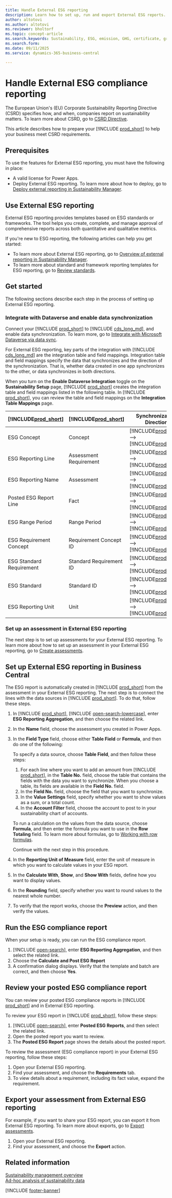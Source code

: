 ```yaml
---
title: Handle External ESG reporting
description: Learn how to set up, run and export External ESG reports.
author: altotovi
ms.author: altotovi
ms.reviewer: bholtorf
ms.topic: concept-article
ms.search.keywords: Sustainability, ESG, emission, GHG, certificate, green
ms.search.form: 
ms.date: 09/11/2025
ms.service: dynamics-365-business-central

---
```


# Handle External ESG compliance reporting

The European Union's (EU) Corporate Sustainability Reporting Directive (CSRD) specifies how, and when, companies report on sustainability matters. To learn more about CSRD, go to [CSRD Directive](https://csrd-directive.eu/).

This article describes how to prepare your [!INCLUDE [prod_short](includes/prod_short.md)] to help your business meet CSRD requirements.

## Prerequisites

To use the features for External ESG reporting, you must have the following in place:

- A valid license for Power Apps.
- Deploy External ESG reporting. To learn more about how to deploy, go to [Deploy external reporting in Sustainability Manager](/industry/sustainability/external-reporting/deploy).

## Use External ESG reporting

External ESG reporting provides templates based on ESG standards or frameworks. The tool helps you create, complete, and manage approval of comprehensive reports across both quantitative and qualitative metrics.

If you're new to ESG reporting, the following articles can help you get started:

- To learn more about External ESG reporting, go to [Overview of external reporting in Sustainability Manager](/industry/sustainability/external-reporting/overview).
- To learn more about standard and framework reporting templates for ESG reporting, go to [Review standards](/industry/sustainability/external-reporting/standards#review-standards-1).

## Get started

The following sections describe each step in the process of setting up External ESG reporting.

### Integrate with Dataverse and enable data synchronization

Connect your [!INCLUDE [prod_short](includes/prod_short.md)] to [!INCLUDE [cds_long_md](includes/cds_long_md.md)], and enable data synchronization. To learn more, go to [Integrate with Microsoft Dataverse via data sync](admin-common-data-service.md).

For External ESG reporting, key parts of the integration with [!INCLUDE [cds_long_md](includes/cds_long_md.md)] are the integration table and field mappings. Integration table and field mappings specify the data that synchronizes and the direction of the synchronization. That is, whether data created in one app synchronizes to the other, or data synchronizes in both directions.

When you turn on the **Enable Dataverse Integration** toggle on the **Sustainability Setup** page, [!INCLUDE [prod_short](includes/prod_short.md)] creates the integration table and field mappings listed in the following table. In [!INCLUDE [prod_short](includes/prod_short.md)], you can review the table and field mappings on the **Integration Table Mappings** page.

| [!INCLUDE[prod_short](includes/prod_short.md)] | [!INCLUDE[prod_short](includes/cds_long_md.md)] | Synchronization Direction |
|---------------------------------------------|----------------------------------------------|---------------------------|
|ESG Concept|Concept|[!INCLUDE[prod_short](includes/cds_long_md.md)] --> [!INCLUDE[prod_short](includes/prod_short.md)]|
|ESG Reporting Line|Assessment Requirement|[!INCLUDE[prod_short](includes/cds_long_md.md)] --> [!INCLUDE[prod_short](includes/prod_short.md)]|
|ESG Reporting Name|Assessment|[!INCLUDE[prod_short](includes/cds_long_md.md)] --> [!INCLUDE[prod_short](includes/prod_short.md)]|
|Posted ESG Report Line|Fact|[!INCLUDE[prod_short](includes/prod_short.md)] --> [!INCLUDE[prod_short](includes/cds_long_md.md)]|
|ESG Range Period|Range Period|[!INCLUDE[prod_short](includes/cds_long_md.md)] --> [!INCLUDE[prod_short](includes/prod_short.md)]|
|ESG Requirement Concept|Requirement Concept ID|[!INCLUDE[prod_short](includes/cds_long_md.md)] --> [!INCLUDE[prod_short](includes/prod_short.md)]|
|ESG Standard Requirement|Standard Requirement ID|[!INCLUDE[prod_short](includes/cds_long_md.md)] --> [!INCLUDE[prod_short](includes/prod_short.md)]|
|ESG Standard|Standard ID|[!INCLUDE[prod_short](includes/cds_long_md.md)] --> [!INCLUDE[prod_short](includes/prod_short.md)]|
|ESG Reporting Unit|Unit|[!INCLUDE[prod_short](includes/cds_long_md.md)] --> [!INCLUDE[prod_short](includes/prod_short.md)]|

### Set up an assessment in External ESG reporting

The next step is to set up assessments for your External ESG reporting. To learn more about how to set up an assessment in your External ESG reporting, go to [Create assessments](/industry/sustainability/external-reporting/assessments).

## Set up External ESG reporting in Business Central

The ESG report is automatically created in [!INCLUDE [prod_short](includes/prod_short.md)] from the assessment in your External ESG reporting. The next step is to connect the lines with the data sources in [!INCLUDE [prod_short](includes/prod_short.md)]. To do that, follow these steps.

1. In [!INCLUDE [prod_short](includes/prod_short.md)], [!INCLUDE [open-search-lowercase](includes/open-search-lowercase.md)], enter **ESG Reporting Aggregation**, and then choose the related link.
1. In the **Name** field, choose the assessment you created in Power Apps.
1. In the **Field Type** field, choose either **Table Field** or **Formula**, and then do one of the following:

   To specify a data source, choose **Table Field**, and then follow these steps:  

   1. For each line where you want to add an amount from [!INCLUDE [prod_short](includes/prod_short.md)], in the **Table No.** field, choose the table that contains the fields with the data you want to synchronize. When you choose a table, its fields are available in the **Field No.** field.
   1. In the **Field No.** field, choose the field that you want to synchronize.
   1. In the **Value Settings** field, specify whether you want to show values as a sum, or a total count.
   1. In the **Account Filter** field, choose the account to post to in your sustainability chart of accounts.

   To run a calculation on the values from the data source, choose **Formula**, and then enter the formula you want to use in the **Row Totaling** field. To learn more about formulas, go to [Working with row formulas](bi-row-definitions.md#working-with-row-formulas).

   Continue with the next step in this procedure.

1. In the **Reporting Unit of Measure** field, enter the unit of measure in which you want to calculate values in your ESG report.
1. In the **Calculate With**, **Show**, and **Show With** fields, define how you want to display values.
1. In the **Rounding** field, specify whether you want to round values to the nearest whole number. 
1. To verify that the report works, choose the **Preview** action, and then verify the values.

## Run the ESG compliance report

When your setup is ready, you can run the ESG compliance report.

1. [!INCLUDE [open-search](includes/open-search.md)], enter **ESG Reporting Aggregation**, and then select the related link.
1. Choose the **Calculate and Post ESG Report**
1. A confirmation dialog displays. Verify that the template and batch are correct, and then choose **Yes**.

## Review your posted ESG compliance report

You can review your posted ESG compliance reports in [!INCLUDE [prod_short](includes/prod_short.md)] and in External ESG reporting.

To review your ESG report in [!INCLUDE [prod_short](includes/prod_short.md)], follow these steps:

1. [!INCLUDE [open-search](includes/open-search.md)], enter **Posted ESG Reports**, and then select the related link.
1. Open the posted report you want to review.
1. The **Posted ESG Report** page shows the details about the posted report.

To review the assessment (ESG compliance report) in your External ESG reporting, follow these steps:

1. Open your External ESG reporting.
1. Find your assessment, and choose the **Requirements** tab.
1. To view details about a requirement, including its fact value, expand the requirement.

## Export your assessment from External ESG reporting

For example, if you want to share your ESG report, you can export it from External ESG reporting. To learn more about exports, go to [Export assessments](/industry/sustainability/external-reporting/exports).

1. Open your External ESG reporting.
1. Find your assessment, and choose the **Export** action.

## Related information

[Sustainability management overview](finance-manage-sustainability.md)  
[Ad-hoc analysis of sustainability data](ad-hoc-analysis-sustainability.md)  

[!INCLUDE [footer-banner](includes/footer-banner.md)]
